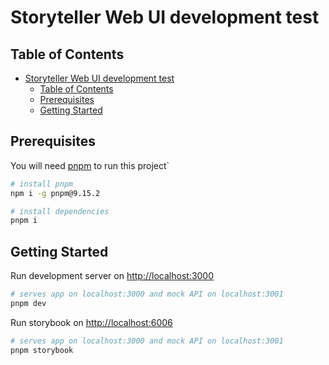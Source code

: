 # Storyteller Web UI development test

## Table of Contents

- [Storyteller Web UI development test](#storyteller-web-ui-development-test)
  - [Table of Contents](#table-of-contents)
  - [Prerequisites](#prerequisites)
  - [Getting Started](#getting-started)

## Prerequisites

You will need [pnpm](https://pnpm.io/) to run this project`

```bash
# install pnpm
npm i -g pnpm@9.15.2

# install dependencies
pnpm i
```

## Getting Started

Run development server on [http://localhost:3000](http://localhost:3000)

  ```bash
  # serves app on localhost:3000 and mock API on localhost:3001
  pnpm dev
  ```

Run storybook on [http://localhost:6006](http://localhost:6006)

  ```bash
  # serves app on localhost:3000 and mock API on localhost:3001
  pnpm storybook
  ```
